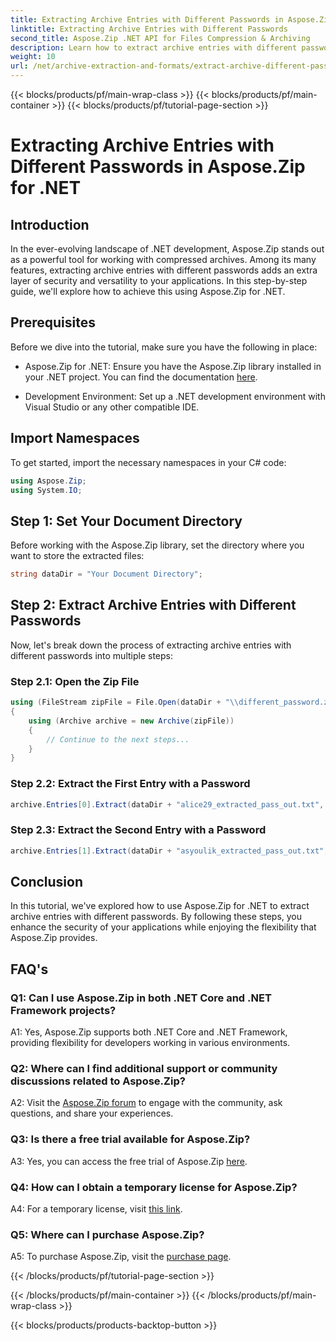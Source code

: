 ```yaml
---
title: Extracting Archive Entries with Different Passwords in Aspose.Zip for .NET
linktitle: Extracting Archive Entries with Different Passwords
second_title: Aspose.Zip .NET API for Files Compression & Archiving
description: Learn how to extract archive entries with different passwords in Aspose.Zip for .NET. Boost security and flexibility in your applications.
weight: 10
url: /net/archive-extraction-and-formats/extract-archive-different-passwords/
---
```


{{< blocks/products/pf/main-wrap-class >}}
{{< blocks/products/pf/main-container >}}
{{< blocks/products/pf/tutorial-page-section >}}

# Extracting Archive Entries with Different Passwords in Aspose.Zip for .NET

## Introduction

In the ever-evolving landscape of .NET development, Aspose.Zip stands out as a powerful tool for working with compressed archives. Among its many features, extracting archive entries with different passwords adds an extra layer of security and versatility to your applications. In this step-by-step guide, we'll explore how to achieve this using Aspose.Zip for .NET.

## Prerequisites

Before we dive into the tutorial, make sure you have the following in place:

- Aspose.Zip for .NET: Ensure you have the Aspose.Zip library installed in your .NET project. You can find the documentation [here](https://reference.aspose.com/zip/net/).

- Development Environment: Set up a .NET development environment with Visual Studio or any other compatible IDE.

## Import Namespaces

To get started, import the necessary namespaces in your C# code:

```csharp
using Aspose.Zip;
using System.IO;
```

## Step 1: Set Your Document Directory

Before working with the Aspose.Zip library, set the directory where you want to store the extracted files:

```csharp
string dataDir = "Your Document Directory";
```

## Step 2: Extract Archive Entries with Different Passwords

Now, let's break down the process of extracting archive entries with different passwords into multiple steps:

### Step 2.1: Open the Zip File

```csharp
using (FileStream zipFile = File.Open(dataDir + "\\different_password.zip", FileMode.Open))
{
    using (Archive archive = new Archive(zipFile))
    {
        // Continue to the next steps...
    }
}
```

### Step 2.2: Extract the First Entry with a Password

```csharp
archive.Entries[0].Extract(dataDir + "alice29_extracted_pass_out.txt", "first_pass");
```

### Step 2.3: Extract the Second Entry with a Password

```csharp
archive.Entries[1].Extract(dataDir + "asyoulik_extracted_pass_out.txt", "second_pass");
```

## Conclusion

In this tutorial, we've explored how to use Aspose.Zip for .NET to extract archive entries with different passwords. By following these steps, you enhance the security of your applications while enjoying the flexibility that Aspose.Zip provides.

## FAQ's

### Q1: Can I use Aspose.Zip in both .NET Core and .NET Framework projects?

A1: Yes, Aspose.Zip supports both .NET Core and .NET Framework, providing flexibility for developers working in various environments.

### Q2: Where can I find additional support or community discussions related to Aspose.Zip?

A2: Visit the [Aspose.Zip forum](https://forum.aspose.com/c/zip/37) to engage with the community, ask questions, and share your experiences.

### Q3: Is there a free trial available for Aspose.Zip?

A3: Yes, you can access the free trial of Aspose.Zip [here](https://releases.aspose.com/).

### Q4: How can I obtain a temporary license for Aspose.Zip?

A4: For a temporary license, visit [this link](https://purchase.aspose.com/temporary-license/).

### Q5: Where can I purchase Aspose.Zip?

A5: To purchase Aspose.Zip, visit the [purchase page](https://purchase.aspose.com/buy).

{{< /blocks/products/pf/tutorial-page-section >}}

{{< /blocks/products/pf/main-container >}}
{{< /blocks/products/pf/main-wrap-class >}}

{{< blocks/products/products-backtop-button >}}
